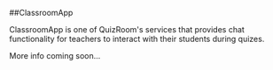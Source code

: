 ##ClassroomApp

ClassroomApp is one of QuizRoom's services that provides chat functionality for teachers
to interact with their students during quizes.

More info coming soon...